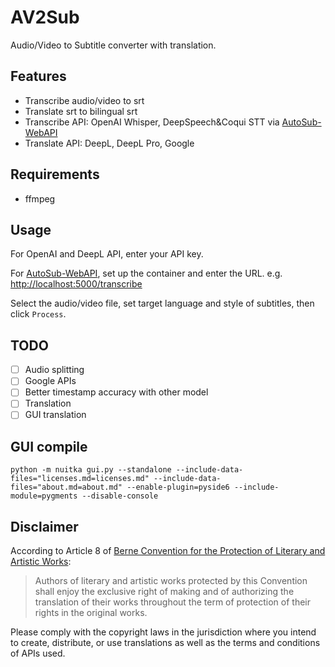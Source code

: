 # AV2Sub

Audio/Video to Subtitle converter with translation.

## Features

* Transcribe audio/video to srt
* Translate srt to bilingual srt
* Transcribe API: OpenAI Whisper, DeepSpeech&Coqui STT via [AutoSub-WebAPI](<https://github.com/HAL9000COM/AutoSub-WebAPI>)
* Translate API: DeepL, DeepL Pro, Google

## Requirements

* ffmpeg

## Usage

For OpenAI and DeepL API, enter your API key.

For [AutoSub-WebAPI](https://github.com/HAL9000COM/AutoSub-WebAPI), set up the container and enter the URL. e.g. <http://localhost:5000/transcribe>

Select the audio/video file, set target language and style of subtitles, then click `Process`.

## TODO

* [ ] Audio splitting
* [ ] Google APIs
* [ ] Better timestamp accuracy with other model
* [ ] Translation
* [ ] GUI translation

## GUI compile

    python -m nuitka gui.py --standalone --include-data-files="licenses.md=licenses.md" --include-data-files="about.md=about.md" --enable-plugin=pyside6 --include-module=pygments --disable-console

## Disclaimer

According to Article 8 of [Berne Convention for the Protection of Literary and Artistic Works](https://www.wipo.int/treaties/en/ip/berne/):
> Authors of literary and artistic works protected by this Convention shall enjoy the exclusive right of making and of authorizing the translation of their works throughout the term of protection of their rights in the original works.

Please comply with the copyright laws in the jurisdiction where you intend to create, distribute, or use translations as well as the terms and conditions of APIs used.
